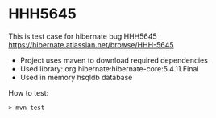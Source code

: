 HHH5645
=======

This is test case for hibernate bug HHH5645 https://hibernate.atlassian.net/browse/HHH-5645
* Project uses maven to download required dependencies
* Used library: org.hibernate:hibernate-core:5.4.11.Final
* Used in memory hsqldb database

How to test:
```
> mvn test
